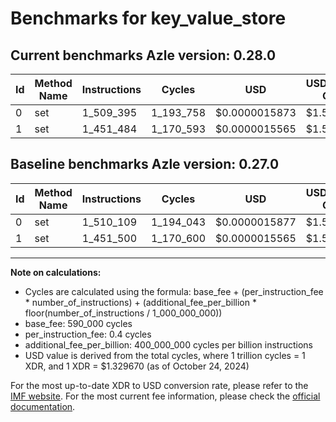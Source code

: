 # Benchmarks for key_value_store

## Current benchmarks Azle version: 0.28.0

| Id  | Method Name | Instructions | Cycles    | USD           | USD/Million Calls | Change                          |
| --- | ----------- | ------------ | --------- | ------------- | ----------------- | ------------------------------- |
| 0   | set         | 1_509_395    | 1_193_758 | $0.0000015873 | $1.58             | <font color="green">-714</font> |
| 1   | set         | 1_451_484    | 1_170_593 | $0.0000015565 | $1.55             | <font color="green">-16</font>  |

## Baseline benchmarks Azle version: 0.27.0

| Id  | Method Name | Instructions | Cycles    | USD           | USD/Million Calls |
| --- | ----------- | ------------ | --------- | ------------- | ----------------- |
| 0   | set         | 1_510_109    | 1_194_043 | $0.0000015877 | $1.58             |
| 1   | set         | 1_451_500    | 1_170_600 | $0.0000015565 | $1.55             |

---

**Note on calculations:**

- Cycles are calculated using the formula: base_fee + (per_instruction_fee \* number_of_instructions) + (additional_fee_per_billion \* floor(number_of_instructions / 1_000_000_000))
- base_fee: 590_000 cycles
- per_instruction_fee: 0.4 cycles
- additional_fee_per_billion: 400_000_000 cycles per billion instructions
- USD value is derived from the total cycles, where 1 trillion cycles = 1 XDR, and 1 XDR = $1.329670 (as of October 24, 2024)

For the most up-to-date XDR to USD conversion rate, please refer to the [IMF website](https://www.imf.org/external/np/fin/data/rms_sdrv.aspx).
For the most current fee information, please check the [official documentation](https://internetcomputer.org/docs/current/developer-docs/gas-cost#execution).

